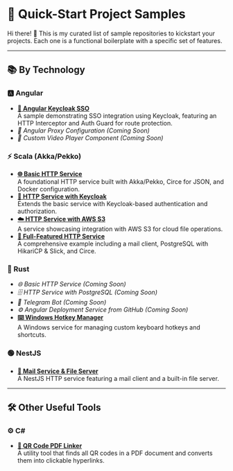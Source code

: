 # 🚀 Quick-Start Project Samples

Hi there! 👋 This is my curated list of sample repositories to kickstart your projects. Each one is a functional boilerplate with a specific set of features.

---

## 📚 By Technology

### 🅰️ Angular
- **[🔐 Angular Keycloak SSO](https://github.com/redwick/angular-keycloak.git)**  
  A sample demonstrating SSO integration using Keycloak, featuring an HTTP Interceptor and Auth Guard for route protection.
- *📝 Angular Proxy Configuration (Coming Soon)*
- *🎥 Custom Video Player Component (Coming Soon)*

### ⚡ Scala (Akka/Pekko)
- **[🌐 Basic HTTP Service](https://github.com/redwick/scala-http-service-basic)**  
  A foundational HTTP service built with Akka/Pekko, Circe for JSON, and Docker configuration.
- **[🔐 HTTP Service with Keycloak](https://github.com/redwick/scala-http-service-keycloak)**  
  Extends the basic service with Keycloak-based authentication and authorization.
- **[☁️ HTTP Service with AWS S3](https://github.com/redwick/scala-http-service-aws-s3)**  
  A service showcasing integration with AWS S3 for cloud file operations.
- **[📧 Full-Featured HTTP Service](https://github.com/redwick/scala-http-service)**  
  A comprehensive example including a mail client, PostgreSQL with HikariCP & Slick, and Circe.

### 🦀 Rust
- *🌐 Basic HTTP Service (Coming Soon)*
- *🗄️ HTTP Service with PostgreSQL (Coming Soon)*
- *🤖 Telegram Bot (Coming Soon)*
- *⚙️ Angular Deployment Service from GitHub (Coming Soon)*
- **[⌨️ Windows Hotkey Manager](https://github.com/redwick/hk)**  
  A Windows service for managing custom keyboard hotkeys and shortcuts.

### 🟢 NestJS
- **[📧 Mail Service & File Server](https://github.com/redwick/nestjs-mail-service)**  
  A NestJS HTTP service featuring a mail client and a built-in file server.

---

## 🛠️ Other Useful Tools

### ⚙️ C#
- **[📄 QR Code PDF Linker](https://github.com/redwick/qr-code-to-href)**  
  A utility tool that finds all QR codes in a PDF document and converts them into clickable hyperlinks.
